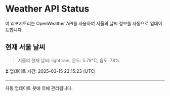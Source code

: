
# Weather API Status

이 리포지토리는 OpenWeather API를 사용하여 서울의 날씨 정보를 자동으로 업데이트합니다.

## 현재 서울 날씨
> 서울의 현재 날씨: light rain, 온도: 5.79°C, 습도: 78%

⏳ 업데이트 시간: 2025-03-15 23:15:23 (UTC)

---
자동 업데이트 봇에 의해 관리됩니다.
